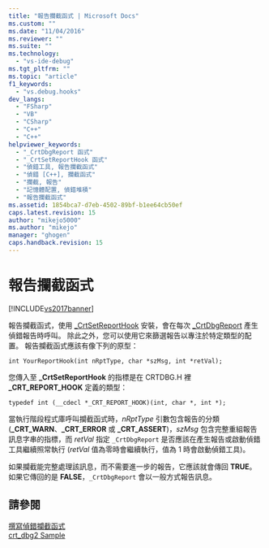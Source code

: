 ```yaml
---
title: "報告攔截函式 | Microsoft Docs"
ms.custom: ""
ms.date: "11/04/2016"
ms.reviewer: ""
ms.suite: ""
ms.technology: 
  - "vs-ide-debug"
ms.tgt_pltfrm: ""
ms.topic: "article"
f1_keywords: 
  - "vs.debug.hooks"
dev_langs: 
  - "FSharp"
  - "VB"
  - "CSharp"
  - "C++"
  - "C++"
helpviewer_keywords: 
  - "_CrtDbgReport 函式"
  - "_CrtSetReportHook 函式"
  - "偵錯工具, 報告攔截函式"
  - "偵錯 [C++], 攔截函式"
  - "攔截, 報告"
  - "記憶體配置, 偵錯堆積"
  - "報告攔截函式"
ms.assetid: 1854bca7-d7eb-4502-89bf-b1ee64cb50ef
caps.latest.revision: 15
author: "mikejo5000"
ms.author: "mikejo"
manager: "ghogen"
caps.handback.revision: 15
---
```

# 報告攔截函式
[!INCLUDE[vs2017banner](../code-quality/includes/vs2017banner.md)]

報告攔截函式，使用 [\_CrtSetReportHook](/visual-cpp/c-runtime-library/reference/crtsetreporthook) 安裝，會在每次 [\_CrtDbgReport](/visual-cpp/c-runtime-library/reference/crtdbgreport-crtdbgreportw) 產生偵錯報告時呼叫。  除此之外，您可以使用它來篩選報告以專注於特定類型的配置。  報告攔截函式應該有像下列的原型：  
  
```  
int YourReportHook(int nRptType, char *szMsg, int *retVal);  
```  
  
 您傳入至 **\_CrtSetReportHook**  的指標是在 CRTDBG.H 裡 **\_CRT\_REPORT\_HOOK** 定義的類型：  
  
```  
typedef int (__cdecl *_CRT_REPORT_HOOK)(int, char *, int *);  
```  
  
 當執行階段程式庫呼叫攔截函式時，*nRptType* 引數包含報告的分類 \(**\_CRT\_WARN**、**\_CRT\_ERROR** 或 **\_CRT\_ASSERT**\)，*szMsg* 包含完整重組報告訊息字串的指標，而 *retVal* 指定 `_CrtDbgReport` 是否應該在產生報告或啟動偵錯工具繼續照常執行 \(*retVal* 值為零時會繼續執行，值為 1 時會啟動偵錯工具\)。  
  
 如果攔截能完整處理該訊息，而不需要進一步的報告，它應該就會傳回 **TRUE**。  如果它傳回的是 **FALSE**，`_CrtDbgReport` 會以一般方式報告訊息。  
  
## 請參閱  
 [撰寫偵錯攔截函式](../debugger/debug-hook-function-writing.md)   
 [crt\_dbg2 Sample](http://msdn.microsoft.com/zh-tw/21e1346a-6a17-4f57-b275-c76813089167)